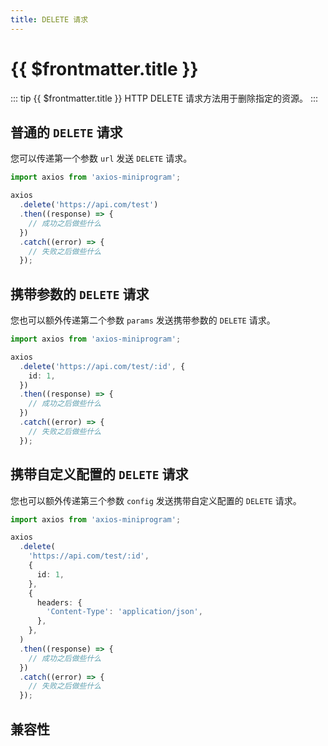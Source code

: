```yaml
---
title: DELETE 请求
---
```


# {{ $frontmatter.title }}

::: tip {{ $frontmatter.title }}
HTTP DELETE 请求方法用于删除指定的资源。
:::

## 普通的 `DELETE` 请求

您可以传递第一个参数 `url` 发送 `DELETE` 请求。

```ts
import axios from 'axios-miniprogram';

axios
  .delete('https://api.com/test')
  .then((response) => {
    // 成功之后做些什么
  })
  .catch((error) => {
    // 失败之后做些什么
  });
```

## 携带参数的 `DELETE` 请求

您也可以额外传递第二个参数 `params` 发送携带参数的 `DELETE` 请求。

```ts
import axios from 'axios-miniprogram';

axios
  .delete('https://api.com/test/:id', {
    id: 1,
  })
  .then((response) => {
    // 成功之后做些什么
  })
  .catch((error) => {
    // 失败之后做些什么
  });
```

## 携带自定义配置的 `DELETE` 请求

您也可以额外传递第三个参数 `config` 发送携带自定义配置的 `DELETE` 请求。

```ts
import axios from 'axios-miniprogram';

axios
  .delete(
    'https://api.com/test/:id',
    {
      id: 1,
    },
    {
      headers: {
        'Content-Type': 'application/json',
      },
    },
  )
  .then((response) => {
    // 成功之后做些什么
  })
  .catch((error) => {
    // 失败之后做些什么
  });
```

## 兼容性

<VPCompatibility wx my swan tt='1.0.0' qq tt2 />
